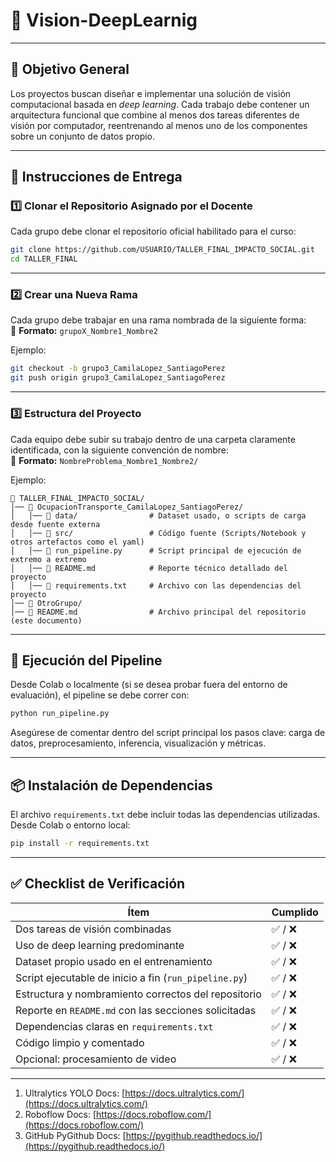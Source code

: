 # 🧠 Vision-DeepLearnig

---

## 🎯 Objetivo General

Los proyectos buscan diseñar e implementar una solución de visión computacional basada en *deep learning*. Cada trabajo debe contener un arquitectura funcional que combine al menos dos tareas diferentes de visión por computador, reentrenando al menos uno de los componentes sobre un conjunto de datos propio.

---

## 🧩 Instrucciones de Entrega

### 1️⃣ Clonar el Repositorio Asignado por el Docente

Cada grupo debe clonar el repositorio oficial habilitado para el curso:  

```bash 
git clone https://github.com/USUARIO/TALLER_FINAL_IMPACTO_SOCIAL.git
cd TALLER_FINAL
``` 

---

### 2️⃣ Crear una Nueva Rama

Cada grupo debe trabajar en una rama nombrada de la siguiente forma:  
📌 **Formato:** `grupoX_Nombre1_Nombre2`  

Ejemplo:  

```bash 
git checkout -b grupo3_CamilaLopez_SantiagoPerez
git push origin grupo3_CamilaLopez_SantiagoPerez
``` 

---

### 3️⃣ Estructura del Proyecto

Cada equipo debe subir su trabajo dentro de una carpeta claramente identificada, con la siguiente convención de nombre:  
📌 **Formato:** `NombreProblema_Nombre1_Nombre2/`

Ejemplo:

```plaintext 
📂 TALLER_FINAL_IMPACTO_SOCIAL/
│── 📁 OcupacionTransporte_CamilaLopez_SantiagoPerez/
│   │── 📁 data/                # Dataset usado, o scripts de carga desde fuente externa
│   │── 📁 src/                 # Código fuente (Scripts/Notebook y otros artefactos como el yaml)
│   │── 📜 run_pipeline.py      # Script principal de ejecución de extremo a extremo
│   │── 📜 README.md            # Reporte técnico detallado del proyecto
│   │── 📜 requirements.txt     # Archivo con las dependencias del proyecto
│── 📁 OtroGrupo/
│── 📜 README.md                # Archivo principal del repositorio (este documento)
``` 

---

## 🧪 Ejecución del Pipeline

Desde Colab o localmente (si se desea probar fuera del entorno de evaluación), el pipeline se debe correr con:

```bash 
python run_pipeline.py
``` 

Asegúrese de comentar dentro del script principal los pasos clave: carga de datos, preprocesamiento, inferencia, visualización y métricas.

---

## 📦 Instalación de Dependencias

El archivo `requirements.txt` debe incluir todas las dependencias utilizadas. Desde Colab o entorno local:

```bash 
pip install -r requirements.txt
``` 

---

## ✅ Checklist de Verificación

| Ítem | Cumplido |
|------|----------|
| Dos tareas de visión combinadas | ✅ / ❌ |
| Uso de deep learning predominante | ✅ / ❌ |
| Dataset propio usado en el entrenamiento | ✅ / ❌ |
| Script ejecutable de inicio a fin (`run_pipeline.py`) | ✅ / ❌ |
| Estructura y nombramiento correctos del repositorio | ✅ / ❌ |
| Reporte en `README.md` con las secciones solicitadas | ✅ / ❌ |
| Dependencias claras en `requirements.txt` | ✅ / ❌ |
| Código limpio y comentado | ✅ / ❌ |
| Opcional: procesamiento de video | ✅ / ❌ |

---


1. Ultralytics YOLO Docs: [https://docs.ultralytics.com/](https://docs.ultralytics.com/)
2. Roboflow Docs: [https://docs.roboflow.com/](https://docs.roboflow.com/)
3. GitHub PyGithub Docs: [https://pygithub.readthedocs.io/](https://pygithub.readthedocs.io/)
